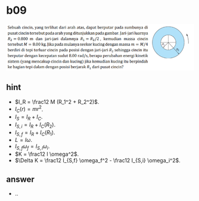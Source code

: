 # b09
![](../img/b09.png)


## hint
+ $I_R = \frac12 M (R_1^2 + R_2^2)$.
+ $I_C(r) = mr^2$.
+ $I_S = I_R + I_C$.
+ $I_{S,i} = I_R + I_C(R_2)$.
+ $I_{S,f} = I_R + I_C(R_1)$.
+ $L = I \omega$.
+ $I_{S,f} \omega_f = I_{S,i} \omega_i$.
+ $K = \frac12 I \omega^2$.
+ $\Delta K = \frac12 I_{S,f} \omega_f^2 - \frac12 I_{S,i} \omega_i^2$.


## answer
+ ..